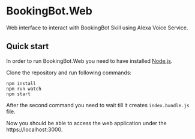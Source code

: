 # BookingBot.Web

Web interface to interact with BookingBot Skill using Alexa Voice Service.

## Quick start

In order to run BookingBot.Web you need to have installed [Node.js](https://nodejs.org/).

Clone the repository and run following commands:

```
npm install
npm run watch
npm start
```
After the second command you need to wait till it creates `index.bundle.js` file.

Now you should be able to access the web application under the https://localhost:3000.
